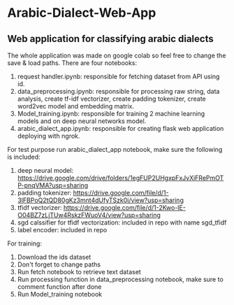 # Arabic-Dialect-Web-App
## Web application for classifying arabic dialects
The whole application was made on google colab so feel free to change the save & load paths.
There are four notebooks:
  1) request handler.ipynb: responsible for fetching dataset from API using id.
  2) data_preprocessing.ipynb: responsible for processing raw string, data analysis, create tf-idf vectorizer, create padding tokenizer, create word2vec model and embedding matrix.
  3) Model_training.ipynb: responsible for training 2 machine learning models and on deep neural networks model.
  4) arabic_dialect_app.ipynb: responsible for creating flask web application deploying with ngrok.

For test purpose run arabic_dialect_app notebook, make sure the following is included:
  1) deep neural model: https://drive.google.com/drive/folders/1egFUP2UHgxpFxJvXiFRePmOTP-pnqVMA?usp=sharing
  2) padding tokenizer: https://drive.google.com/file/d/1-3lFBPoQ2tQD80gKz3mnt4dUfyTSzk0i/view?usp=sharing
  3) tfidf vectorizer: https://drive.google.com/file/d/1-2Kwo-lE-O04BZ7zLjTUw4RskzFWuoV4/view?usp=sharing
  4) sgd calssifier for tfidf vectorization: included in repo with name sgd_tfidf
  5) label encoder: included in repo
 
 For training:
  1) Download the ids dataset
  2) Don't forget to change paths
  3) Run fetch notebook to retrieve text dataset
  4) Run processing function in data_preprocessing notebook, make sure to comment function after done
  5) Run Model_training notebook

